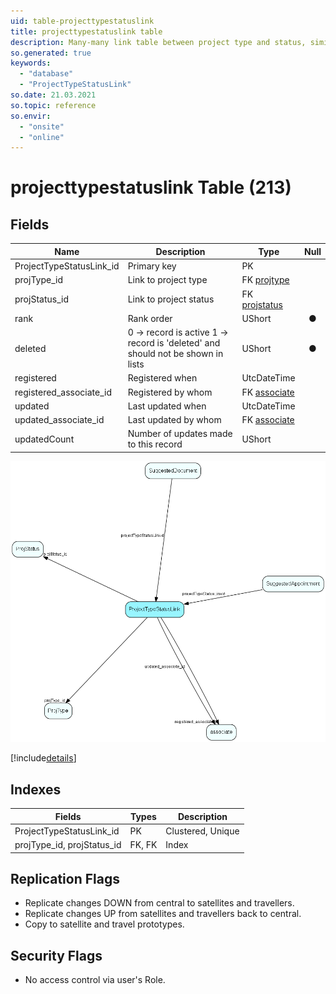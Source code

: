 ```yaml
---
uid: table-projecttypestatuslink
title: projecttypestatuslink table
description: Many-many link table between project type and status, similar to sale type-stage link; and an anchor point for guide items
so.generated: true
keywords:
  - "database"
  - "ProjectTypeStatusLink"
so.date: 21.03.2021
so.topic: reference
so.envir:
  - "onsite"
  - "online"
---
```


# projecttypestatuslink Table (213)

## Fields

| Name | Description | Type | Null |
|------|-------------|------|:----:|
|ProjectTypeStatusLink\_id|Primary key|PK| |
|projType\_id|Link to project type|FK [projtype](projtype.md)| |
|projStatus\_id|Link to project status|FK [projstatus](projstatus.md)| |
|rank|Rank order |UShort|&#x25CF;|
|deleted|0 -&gt; record is active 1 -&gt; record is &apos;deleted&apos; and should not be shown in lists|UShort|&#x25CF;|
|registered|Registered when|UtcDateTime| |
|registered\_associate\_id|Registered by whom|FK [associate](associate.md)| |
|updated|Last updated when|UtcDateTime| |
|updated\_associate\_id|Last updated by whom|FK [associate](associate.md)| |
|updatedCount|Number of updates made to this record|UShort| |


![ProjectTypeStatusLink table relationship diagram](./media/ProjectTypeStatusLink.png)

[!include[details](./includes/ProjectTypeStatusLink.md)]

## Indexes

| Fields | Types | Description |
|--------|-------|-------------|
|ProjectTypeStatusLink\_id |PK |Clustered, Unique |
|projType\_id, projStatus\_id |FK, FK |Index |

## Replication Flags

* Replicate changes DOWN from central to satellites and travellers.
* Replicate changes UP from satellites and travellers back to central.
* Copy to satellite and travel prototypes.

## Security Flags

* No access control via user's Role.

